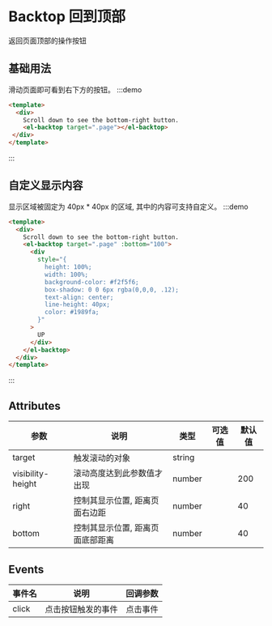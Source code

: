 # Backtop 回到顶部

返回页面顶部的操作按钮

## 基础用法

滑动页面即可看到右下方的按钮。
:::demo

```html
<template>
  <div>
    Scroll down to see the bottom-right button.
    <el-backtop target=".page"></el-backtop>
 </div>
</template>
```

:::

## 自定义显示内容

显示区域被固定为 40px \* 40px 的区域, 其中的内容可支持自定义。
:::demo

```html
<template>
  <div>
    Scroll down to see the bottom-right button.
    <el-backtop target=".page" :bottom="100">
      <div
        style="{
          height: 100%;
          width: 100%;
          background-color: #f2f5f6;
          box-shadow: 0 0 6px rgba(0,0,0, .12);
          text-align: center;
          line-height: 40px;
          color: #1989fa;
        }"
      >
        UP
      </div>
    </el-backtop>
  </div>
</template>
```

:::

## Attributes

| 参数              | 说明                             | 类型            | 可选值 | 默认值 |
| ----------------- | -------------------------------- | --------------- | ------ | ------ |
| target            | 触发滚动的对象                   | string          |        |        |
| visibility-height | 滚动高度达到此参数值才出现       | number |        | 200    |
| right             | 控制其显示位置, 距离页面右边距   | number |        | 40     |
| bottom            | 控制其显示位置, 距离页面底部距离 | number |        | 40     |

## Events

| 事件名 | 说明               | 回调参数 |
| ------ | ------------------ | -------- |
| click  | 点击按钮触发的事件 | 点击事件 |
